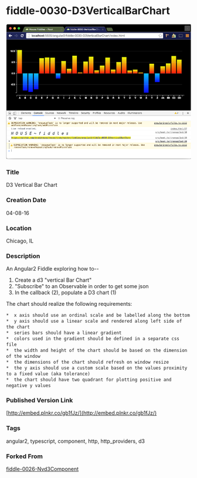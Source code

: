 fiddle-0030-D3VerticalBarChart
======

![Screenshot](screenshot.png)

### Title

D3 Vertical Bar Chart


### Creation Date

04-08-16


### Location

Chicago, IL


### Description

An Angular2 Fiddle exploring how to--

 1. Create a d3 "vertical Bar Chart"
 2. "Subscribe" to an Observable in order to get some json
 3. In the callback (2), populate a D3 chart (1)

The chart should realize the following requirements:

    *  x axis should use an ordinal scale and be labelled along the bottom
    *  y axis should use a linear scale and rendered along left side of the chart
    *  series bars should have a linear gradient
    *  colors used in the gradient should be defined in a separate css file
    *  the width and height of the chart should be based on the dimension of the window
    *  the dimensions of the chart should refresh on window resize
    *  the y axis should use a custom scale based on the values proximity to a fixed value (aka tolerance)
    *  the chart should have two quadrant for plotting positive and negative y values


### Published Version Link

[http://embed.plnkr.co/gb1fJz/](http://embed.plnkr.co/gb1fJz/)


### Tags

angular2, typescript, component, http, http_providers, d3


### Forked From

[fiddle-0026-Nvd3Component](../fiddle-0026-Nvd3Component)
